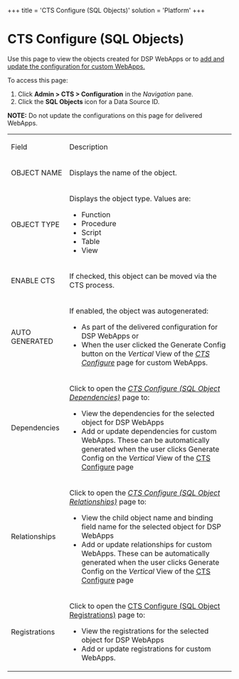 +++
title = 'CTS Configure (SQL Objects)'
solution = 'Platform'
+++

# CTS Configure (SQL Objects)

<div class="use">

Use this page to view the objects created for DSP WebApps or to [add and
update the configuration for custom
WebApps.](../Use_Cases/Set%20a%20Baseline%20CTS%20Configuration%20for%20a%20Custom%20WebApp.htm)

</div>

To access this page:

1.  Click **Admin \> CTS \> Configuration** in the *Navigation* pane.
2.  Click the **SQL Objects** icon for a Data Source ID.

**NOTE:** Do not update the configurations on this page for delivered
WebApps.

<table>
<tbody>
<tr class="odd">
<td><p>Field</p></td>
<td><p>Description</p></td>
</tr>
<tr class="even">
<td><p>OBJECT NAME</p></td>
<td><p>Displays the name of the object.</p></td>
</tr>
<tr class="odd">
<td><p>OBJECT TYPE</p></td>
<td><p>Displays the object type. Values are:</p>
<ul>
<li>Function</li>
<li>Procedure</li>
<li>Script</li>
<li>Table</li>
<li>View</li>
</ul></td>
</tr>
<tr class="even">
<td><p>ENABLE CTS</p></td>
<td><p>If checked, this object can be moved via the CTS process.</p></td>
</tr>
<tr class="odd">
<td><p>AUTO GENERATED</p></td>
<td><p>If enabled, the object was autogenerated:</p>
<ul>
<li>As part of the delivered configuration for DSP WebApps or</li>
<li>When the user clicked the Generate Config button on the <em>Vertical</em> View of the <em><a href="CTS%20Configure%20H.htm">CTS Configure</a></em> page for custom WebApps.</li>
</ul></td>
</tr>
<tr class="even">
<td><p>Dependencies</p></td>
<td><p>Click to open the <em><a href="CTS%20Configure%20SQL%20Object%20Dependencies.htm">CTS Configure (SQL Object Dependencies)</a></em> page to:</p>
<ul>
<li>View the dependencies for the selected object for DSP WebApps</li>
<li>Add or update dependencies for custom WebApps. These can be automatically generated when the user clicks Generate Config on the <em>Vertical</em> View of the <a href="CTS%20Configure%20H.htm">CTS Configure</a> page</li>
</ul></td>
</tr>
<tr class="odd">
<td><p>Relationships</p></td>
<td><p>Click to open the <em><a href="CTS%20Configure%20SQL%20Object%20Relationships.htm">CTS Configure (SQL Object Relationships)</a></em> page to:</p>
<ul>
<li>View the child object name and binding field name for the selected object for DSP WebApps</li>
<li>Add or update relationships for custom WebApps. These can be automatically generated when the user clicks Generate Config on the <em>Vertical</em> View of the <a href="CTS%20Configure%20H.htm">CTS Configure</a> page</li>
</ul></td>
</tr>
<tr class="even">
<td><p>Registrations</p></td>
<td><p>Click to open the <a href="CTS%20Configure%20SQL%20Object%20Registrations.htm">CTS Configure (SQL Object Registrations)</a> page to:</p>
<ul>
<li>View the registrations for the selected object for DSP WebApps</li>
<li>Add or update registrations for custom WebApps.</li>
</ul></td>
</tr>
</tbody>
</table>
